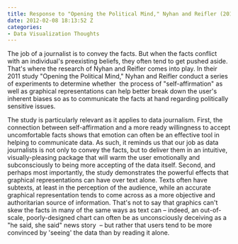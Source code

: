 ```yaml
---
title: Response to "Opening the Political Mind," Nyhan and Reifler (2011)
date: 2012-02-08 18:13:52 Z
categories:
- Data Visualization Thoughts
---
```


<p>The job of a journalist is to convey the facts. But when the facts conflict with an individual's preexisting beliefs, they often tend to get pushed aside. That's where the research of Nyhan and Reifler comes into play. In their 2011 study "Opening the Political Mind," Nyhan and Reifler conduct a series of experiments to determine whether  the process of "self-affirmation" as well as graphical representations can help better break down the user's inherent biases so as to communicate the facts at hand regarding politically sensitive issues.</p>
<p>The study is particularly relevant as it applies to data journalism. First, the connection between self-affirmation and a more ready willingness to accept uncomfortable facts shows that emotion can often be an effective tool in helping to communicate data. As such, it reminds us that our job as data journalists is not only to convey the facts, but to deliver them in an intuitive, visually-pleasing package that will warm the user emotionally and subconsciously to being more accepting of the data itself. Second, and perhaps most importantly, the study demonstrates the powerful effects that graphical representations can have over text alone. Texts often have subtexts, at least in the perception of the audience, while an accurate graphical representation tends to come across as a more objective and authoritarian source of information. That's not to say that graphics can't skew the facts in many of the same ways as text can – indeed, an out-of-scale, poorly-designed chart can often be as unconsciously deceiving as a "he said, she said" news story  – but rather that users tend to be more convinced by 'seeing' the data than by reading it alone.</p>
